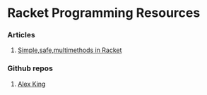 # Racket Programming Resources

### Articles
1. [Simple,safe,multimethods in Racket](http://lexi-lambda.github.io/blog/2016/02/18/simple-safe-multimethods-in-racket/)

### Github repos
1. [Alex King](https://github.com/lexi-lambda?tab=repositories)
